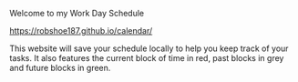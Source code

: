 Welcome to my Work Day Schedule

https://robshoe187.github.io/calendar/

This website will save your schedule locally to help you keep track of your tasks. It also features the current block of time in red, past blocks in grey and future blocks in green.
